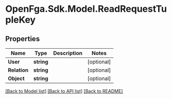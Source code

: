 # OpenFga.Sdk.Model.ReadRequestTupleKey

## Properties

Name | Type | Description | Notes
------------ | ------------- | ------------- | -------------
**User** | **string** |  | [optional] 
**Relation** | **string** |  | [optional] 
**Object** | **string** |  | [optional] 

[[Back to Model list]](../README.md#models) [[Back to API list]](../README.md#api-endpoints) [[Back to README]](../README.md)

